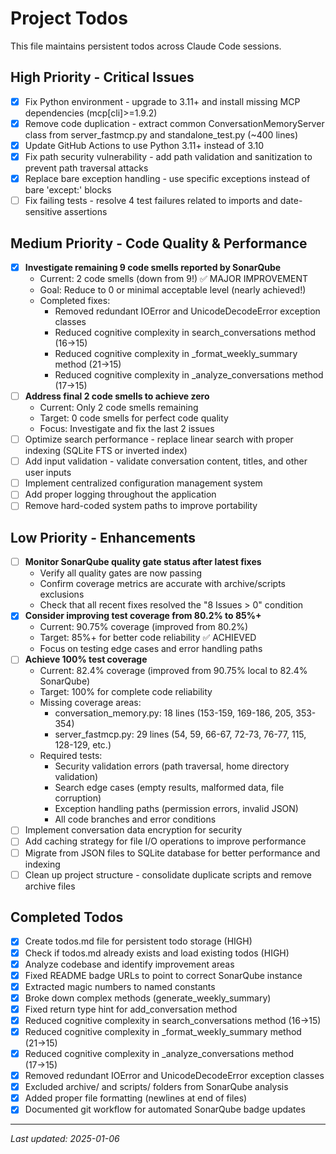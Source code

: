 # Project Todos

This file maintains persistent todos across Claude Code sessions.

## High Priority - Critical Issues

- [x] Fix Python environment - upgrade to 3.11+ and install missing MCP dependencies (mcp[cli]>=1.9.2)
- [x] Remove code duplication - extract common ConversationMemoryServer class from server_fastmcp.py and standalone_test.py (~400 lines)
- [x] Update GitHub Actions to use Python 3.11+ instead of 3.10
- [x] Fix path security vulnerability - add path validation and sanitization to prevent path traversal attacks
- [x] Replace bare exception handling - use specific exceptions instead of bare 'except:' blocks
- [ ] Fix failing tests - resolve 4 test failures related to imports and date-sensitive assertions

## Medium Priority - Code Quality & Performance

- [x] **Investigate remaining 9 code smells reported by SonarQube**
  - Current: 2 code smells (down from 9!) ✅ MAJOR IMPROVEMENT
  - Goal: Reduce to 0 or minimal acceptable level (nearly achieved!)
  - Completed fixes:
    - Removed redundant IOError and UnicodeDecodeError exception classes
    - Reduced cognitive complexity in search_conversations method (16→15)
    - Reduced cognitive complexity in _format_weekly_summary method (21→15)  
    - Reduced cognitive complexity in _analyze_conversations method (17→15)
- [ ] **Address final 2 code smells to achieve zero**
  - Current: Only 2 code smells remaining
  - Target: 0 code smells for perfect code quality
  - Focus: Investigate and fix the last 2 issues
- [ ] Optimize search performance - replace linear search with proper indexing (SQLite FTS or inverted index)
- [ ] Add input validation - validate conversation content, titles, and other user inputs
- [ ] Implement centralized configuration management system
- [ ] Add proper logging throughout the application
- [ ] Remove hard-coded system paths to improve portability

## Low Priority - Enhancements

- [ ] **Monitor SonarQube quality gate status after latest fixes**
  - Verify all quality gates are now passing
  - Confirm coverage metrics are accurate with archive/scripts exclusions
  - Check that all recent fixes resolved the "8 Issues > 0" condition
- [x] **Consider improving test coverage from 80.2% to 85%+**
  - Current: 90.75% coverage (improved from 80.2%)
  - Target: 85%+ for better code reliability ✅ ACHIEVED
  - Focus on testing edge cases and error handling paths
- [ ] **Achieve 100% test coverage**
  - Current: 82.4% coverage (improved from 90.75% local to 82.4% SonarQube)
  - Target: 100% for complete code reliability
  - Missing coverage areas:
    - conversation_memory.py: 18 lines (153-159, 169-186, 205, 353-354)
    - server_fastmcp.py: 29 lines (54, 59, 66-67, 72-73, 76-77, 115, 128-129, etc.)
  - Required tests:
    - Security validation errors (path traversal, home directory validation)
    - Search edge cases (empty results, malformed data, file corruption)
    - Exception handling paths (permission errors, invalid JSON)
    - All code branches and error conditions
- [ ] Implement conversation data encryption for security
- [ ] Add caching strategy for file I/O operations to improve performance
- [ ] Migrate from JSON files to SQLite database for better performance and indexing
- [ ] Clean up project structure - consolidate duplicate scripts and remove archive files

## Completed Todos

- [x] Create todos.md file for persistent todo storage (HIGH)
- [x] Check if todos.md already exists and load existing todos (HIGH)
- [x] Analyze codebase and identify improvement areas
- [x] Fixed README badge URLs to point to correct SonarQube instance
- [x] Extracted magic numbers to named constants
- [x] Broke down complex methods (generate_weekly_summary)
- [x] Fixed return type hint for add_conversation method
- [x] Reduced cognitive complexity in search_conversations method (16→15)
- [x] Reduced cognitive complexity in _format_weekly_summary method (21→15)
- [x] Reduced cognitive complexity in _analyze_conversations method (17→15)
- [x] Removed redundant IOError and UnicodeDecodeError exception classes
- [x] Excluded archive/ and scripts/ folders from SonarQube analysis
- [x] Added proper file formatting (newlines at end of files)
- [x] Documented git workflow for automated SonarQube badge updates

---
*Last updated: 2025-01-06*
